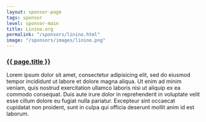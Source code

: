 ```yaml
---
layout: sponsor-page
tags: sponsor
level: sponsor-main
title: Linino.org
permalink: "/sponsors/linino.html"
image: "/sponsors/images/linino.png"
---
```


<h3 class="sponsor">
  <a href="{{page.permalink}}">{{ page.title }}</a>
</h3>

<p>Lorem ipsum dolor sit amet, consectetur adipisicing elit, sed do eiusmod tempor incididunt ut labore et dolore magna aliqua. Ut enim ad minim veniam, quis nostrud exercitation ullamco laboris nisi ut aliquip ex ea commodo consequat. Duis aute irure dolor in reprehenderit in voluptate velit esse cillum dolore eu fugiat nulla pariatur. Excepteur sint occaecat cupidatat non proident, sunt in culpa qui officia deserunt mollit anim id est laborum.</p>